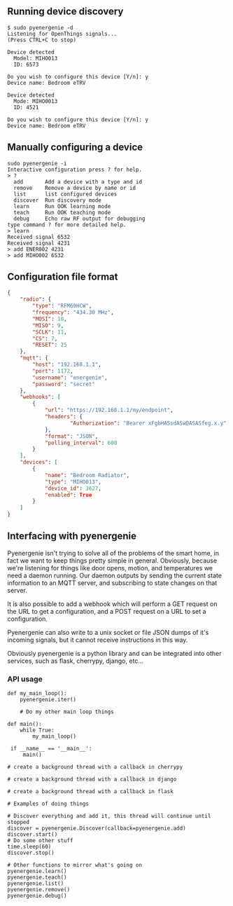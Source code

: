 ## Running device discovery

```
$ sudo pyenergenie -d
Listening for OpenThings signals...
(Press CTRL+C to stop)

Device detected
  Model: MIHO013
  ID: 6573

Do you wish to configure this device [Y/n]: y
Device name: Bedroom eTRV

Device detected
  Mode: MIHO0013
  ID: 4521
  
Do you wish to configure this device [Y/n]: y
Device name: Bedroom eTRV
```

## Manually configuring a device

```
sudo pyenergenie -i
Interactive configuration press ? for help.
> ?
  add       Add a device with a type and id
  remove    Remove a device by name or id
  list      list configured devices
  discover  Run discovery mode
  learn     Run OOK learning mode
  teach     Run OOK teaching mode
  debug     Echo raw RF output for debugging
type command ? for more detailed help.
> learn
Received signal 6532
Received signal 4231
> add ENER002 4231
> add MIHO002 6532
```

## Configuration file format 

```json
{
    "radio": {
        "type": "RFM69HCW",
        "frequency": "434.30 MHz",
        "MOSI": 10,
        "MISO": 9,
        "SCLK": 11,
        "CS": 7,
        "RESET": 25
    },
    "mqtt": {
        "host": "192.168.1.1",
        "port": 1172,
        "username": "energenie",
        "password": "secret"
    },
    "webhooks": [
        {
            "url": "https://192.168.1.1/my/endpoint",
            "headers": {
            		"Authorization": "Bearer xFgbHASsdASwDASASfeg.x.y"
            },
            "format": "JSON",
            "polling_interval": 600
        }
    ],
    "devices": [
        {
            "name": "Bedroom Radiator",
            "type": "MIHO013",
            "device_id": 3627,
            "enabled": True
        }
    ]
}
```

## Interfacing with pyenergenie 

Pyenergenie isn't trying to solve all of the problems of the smart home, in fact we want to keep things pretty simple in general. Obviously, because we're listening for things like door opens, motion, and temperatures we need a daemon running. Our daemon outputs by sending the current state information to an MQTT server, and subscribing to state changes on that server. 

It is also possible to add a webhook which will perform a GET request on the URL to get a configuration, and a POST request on a URL to set a configuration. 

Pyenergenie can also write to a unix socket or file JSON dumps of it's incoming signals, but it cannot receive instructions in this way.

Obviously pyenergenie is a python library and can be integrated into other services, such as flask, cherrypy, django, etc... 

### API usage

```
def my_main_loop():
    pyenergenie.iter()

    # Do my other main loop things
    
def main():
    while True:
        my_main_loop()
        
 if __name__ == '__main__':
     main()
```

```
# create a background thread with a callback in cherrypy 
```

```
# create a background thread with a callback in django 
```

```
# create a background thread with a callback in flask
```

```
# Examples of doing things 

# Discover everything and add it, this thread will continue until stopped
discover = pyenergenie.Discover(callback=pyenergenie.add)
discover.start()
# Do some other stuff
time.sleep(60)
discover.stop()

# Other functions to mirror what's going on
pyenergenie.learn()
pyenergenie.teach()
pyenergenie.list()
pyenergenie.remove()
pyenergenie.debug()
```

